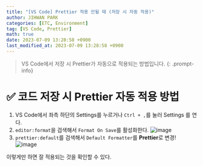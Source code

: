 ```yaml
---
title: "[VS Code] Prettier 적용 안될 때 (저장 시 자동 적용)"
author: JIHWAN PARK
categories: [ETC, Environment]
tag: [VS Code, Prettier]
math: true
date: 2023-07-09 13:28:58 +0900
last_modified_at: 2023-07-09 13:28:58 +0900
---
```

> VS Code에서 저장 시 Prettier가 자동으로 적용되는 방법입니다.
{: .prompt-info}

# ✅ 코드 저장 시 Prettier 자동 적용 방법

1. VS Code에서 좌측 하단의 Settings를 누르거나 `Ctrl + ,`를 눌러 Settings 를 연다.
2. `editor:format`을 검색해서 `Format On Save`를 활성화한다.
![image](https://github.com/Jihwan98/Jihwan98.github.io/assets/76936390/ed8b5964-f587-456c-b6af-f4ea7938e04e)
3. `prettier:default`를 검색해서 `Default Formatter`를 **Prettier**로 변경!
![image](https://github.com/Jihwan98/Jihwan98.github.io/assets/76936390/61af334a-8c9b-4d11-9351-4d653c19c96b)


이렇게만 하면 잘 적용되는 것을 확인할 수 있다.
